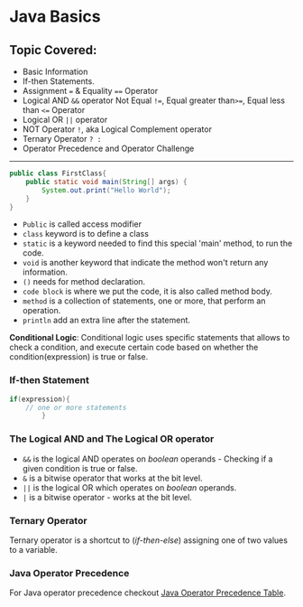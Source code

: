# Java Basics
## Topic Covered:
- Basic Information
- If-then Statements.
- Assignment `=` & Equality `==` Operator
- Logical AND `&&` operator
Not Equal `!=`,  Equal greater than`>=`, Equal less than `<=` Operator
- Logical OR `||` operator
- NOT Operator `!`, aka Logical Complement operator
- Ternary Operator ` ? : `
- Operator Precedence and Operator Challenge  
***
```java
public class FirstClass{
    public static void main(String[] args) {
        System.out.print("Hello World");
    }
}
```
- `Public` is called access modifier
- `class` keyword is to define a class
- `static` is a keyword needed to find this special 'main' method, to run the code.
- `void` is another keyword that indicate the method won't return any information.
- `()` needs for method declaration.
- `code block` is where we put the code, it is also called method body.
- `method` is a collection of statements, one or more, that perform an operation.
- `println` add an extra line after the statement.  

**Conditional Logic**: Conditional logic uses specific statements that allows to check a condition, and execute certain code based on whether the condition(expression) is true or false.  
### If-then Statement
```java
if(expression){
    // one or more statements
        }
```
### The Logical AND and The Logical OR operator  
- `&&` is the logical AND operates on *boolean* operands - Checking if a given condition is true or false.
- `&` is a bitwise operator that works at the bit level.
- `||` is the logical OR which operates on *boolean* operands.
- `|` is a bitwise operator - works at the bit level.  

### Ternary Operator
Ternary operator is a shortcut to (*if-then-else*) assigning one of two values to a variable.
### Java Operator Precedence  
For Java operator precedence checkout [Java Operator Precedence Table](https://www.cs.bilkent.edu.tr/~guvenir/courses/CS101/op_precedence.html).